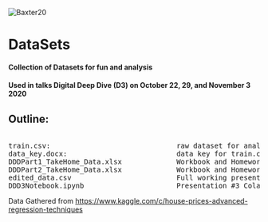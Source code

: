 ![Baxter20](https://user-images.githubusercontent.com/72619946/98709813-7c012780-2348-11eb-8d10-abfe7f8b3d07.jpg)

# DataSets
#### Collection of Datasets for fun and analysis
#### Used in talks Digital Deep Dive (D3) on October 22, 29, and November 3 2020

## Outline:

<pre class="tab1"> 
train.csv:                              raw dataset for analysis
data_key.docx:                          data key for train.csv including info about features
DDDPart1_TakeHome_Data.xlsx             Workbook and Homework from DDD Presentation #1
DDDPart2_TakeHome_Data.xlsx             Workbook and Homework from DDD Presentation #2
edited_data.csv                         Full working presentation dataset with intermediate steps
DDD3Notebook.ipynb                      Presentation #3 Colab notebook hook, can be downloaded and used in a notebook editor</pre>

Data Gathered from https://www.kaggle.com/c/house-prices-advanced-regression-techniques
